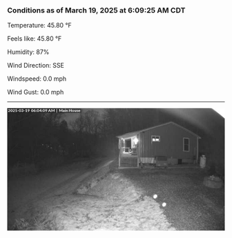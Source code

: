 ### Conditions as of March 19, 2025 at 6:09:25 AM CDT 

Temperature: 45.80 &deg;F

Feels like: 45.80 &deg;F

Humidity: 87%

Wind Direction: SSE

Windspeed: 0.0 mph

Wind Gust: 0.0 mph

---

<img src="./images/latest.jpeg"/>

